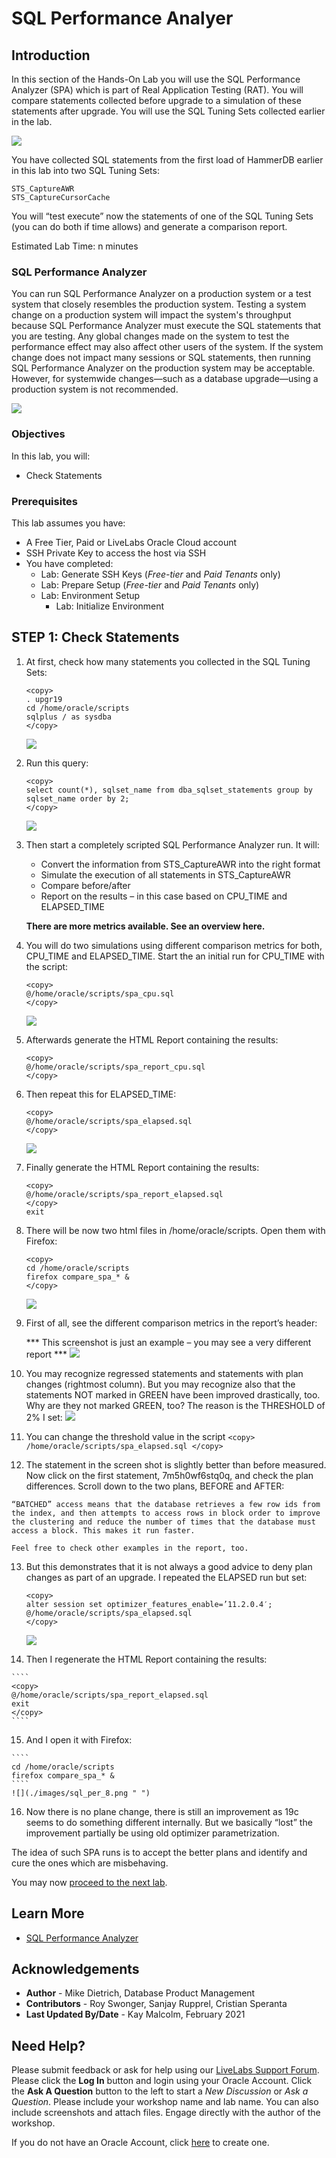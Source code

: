 # SQL Performance Analyer

## Introduction

In this section of the Hands-On Lab you will use the SQL Performance Analyzer (SPA) which is part of Real Application Testing (RAT). You will compare statements collected before upgrade to a simulation of these statements after upgrade. You will use the SQL Tuning Sets collected earlier in the lab.

![](./images/spa.png " ")

You have collected SQL statements from the first load of HammerDB earlier in this lab into two SQL Tuning Sets:

    STS_CaptureAWR
    STS_CaptureCursorCache

You will “test execute” now the statements of one of the SQL Tuning Sets (you can do both if time allows) and generate a comparison report.

Estimated Lab Time: n minutes

### SQL Performance Analyzer
You can run SQL Performance Analyzer on a production system or a test system that closely resembles the production system. Testing a system change on a production system will impact the system's throughput because SQL Performance Analyzer must execute the SQL statements that you are testing. Any global changes made on the system to test the performance effect may also affect other users of the system. If the system change does not impact many sessions or SQL statements, then running SQL Performance Analyzer on the production system may be acceptable. However, for systemwide changes—such as a database upgrade—using a production system is not recommended.

![](./images/spa-2.png " ")

### Objectives

In this lab, you will:
* Check Statements

### Prerequisites
This lab assumes you have:
- A Free Tier, Paid or LiveLabs Oracle Cloud account
- SSH Private Key to access the host via SSH
- You have completed:
    - Lab: Generate SSH Keys (*Free-tier* and *Paid Tenants* only)
    - Lab: Prepare Setup (*Free-tier* and *Paid Tenants* only)
    - Lab: Environment Setup
		- Lab: Initialize Environment

## **STEP 1**: Check Statements


1. At first, check how many statements you collected in the SQL Tuning Sets:

    ````
    <copy>
    . upgr19
    cd /home/oracle/scripts
    sqlplus / as sysdba
    </copy>
    ````
    ![](./images/sql_per_1.png " ")

2. Run this query:

    ````
    <copy>
    select count(*), sqlset_name from dba_sqlset_statements group by sqlset_name order by 2;
    </copy>
    ````
    ![](./images/sql_per_2.png " ")

3. Then start a completely scripted SQL Performance Analyzer run. 
   It will:
      - Convert the information from STS_CaptureAWR into the right format
      - Simulate the execution of all statements in STS_CaptureAWR
      - Compare before/after
      - Report on the results – in this case based on CPU_TIME and ELAPSED_TIME

    **There are more metrics available. See an overview here.**
4. You will do two simulations using different comparison metrics for both, CPU\_TIME and ELAPSED\_TIME.  Start the an initial run for CPU\_TIME with the script:

    ````
    <copy>
    @/home/oracle/scripts/spa_cpu.sql
    </copy>
    ````
    ![](./images/sql_per_3.png " ")

5. Afterwards generate the HTML Report containing the results:

    ````
    <copy>
    @/home/oracle/scripts/spa_report_cpu.sql
    </copy>
    ````
6. Then repeat this for ELAPSED_TIME:

    ````
    <copy>
    @/home/oracle/scripts/spa_elapsed.sql
    </copy>
    ````
    ![](./images/sql_per_4.png " ")

7. Finally generate the HTML Report containing the results:

    ````
    <copy>
    @/home/oracle/scripts/spa_report_elapsed.sql
    </copy>
    exit
    ````

8. There will be now two html files in /home/oracle/scripts. Open them with Firefox:

    ````
    <copy>
    cd /home/oracle/scripts
    firefox compare_spa_* &
    </copy>
    ````
    ![](./images/sql_per_5.png " ")

9.  First of all, see the different comparison metrics in the report’s header:
   
    *** This screenshot is just an example – you may see a very different report ***
    ![](./images/sql_per_6.png " ")

10.  You may recognize regressed statements and statements with plan changes (rightmost column).  But you may recognize also that the statements NOT marked in GREEN have been improved drastically, too.  Why are they not marked GREEN, too? The reason is the THRESHOLD of 2% I set:
    ![](./images/sql_per_9.png " ")

11.  You can change the threshold value in the script 
    ````
    <copy>
    /home/oracle/scripts/spa_elapsed.sql
    </copy>
    ````

12.  The statement in the screen shot is slightly better than before measured.  Now click on the first statement, 7m5h0wf6stq0q, and check the plan differences.  Scroll down to the two plans, BEFORE and AFTER:

    “BATCHED” access means that the database retrieves a few row ids from the index, and then attempts to access rows in block order to improve the clustering and reduce the number of times that the database must access a block. This makes it run faster.

    Feel free to check other examples in the report, too.
13. But this demonstrates that it is not always a good advice to deny plan changes as part of an upgrade. I repeated the ELAPSED run but set:

    ````
    <copy>
    alter session set optimizer_features_enable=’11.2.0.4′;
    @/home/oracle/scripts/spa_elapsed.sql
    </copy>
    ````
    ![](./images/sql_per_7.png " ")

14.  Then I regenerate the HTML Report containing the results:

    ````
    <copy>
    @/home/oracle/scripts/spa_report_elapsed.sql
    exit
    </copy>
    ````

15.  And I open it with Firefox:

    ````
    cd /home/oracle/scripts
    firefox compare_spa_* &
    ````
    ![](./images/sql_per_8.png " ")

16.  Now there is no plane change, there is still an improvement as 19c seems to do something different internally. But we basically “lost” the improvement partially be using old optimizer parametrization.

The idea of such SPA runs is to accept the better plans and identify and cure the ones which are misbehaving.

You may now [proceed to the next lab](#next).

## Learn More

* [SQL Performance Analyzer](https://docs.oracle.com/en/database/oracle/oracle-database/19/ratug/introduction-to-sql-performance-analyzer.html#GUID-860FC707-B281-4D81-8B43-1E3857194A72)

## Acknowledgements
* **Author** - Mike Dietrich, Database Product Management
* **Contributors** -  Roy Swonger, Sanjay Rupprel, Cristian Speranta
* **Last Updated By/Date** - Kay Malcolm, February 2021

## Need Help?
Please submit feedback or ask for help using our [LiveLabs Support Forum](https://community.oracle.com/tech/developers/categories/database-19c). Please click the **Log In** button and login using your Oracle Account. Click the **Ask A Question** button to the left to start a *New Discussion* or *Ask a Question*.  Please include your workshop name and lab name.  You can also include screenshots and attach files.  Engage directly with the author of the workshop.

If you do not have an Oracle Account, click [here](https://profile.oracle.com/myprofile/account/create-account.jspx) to create one.
